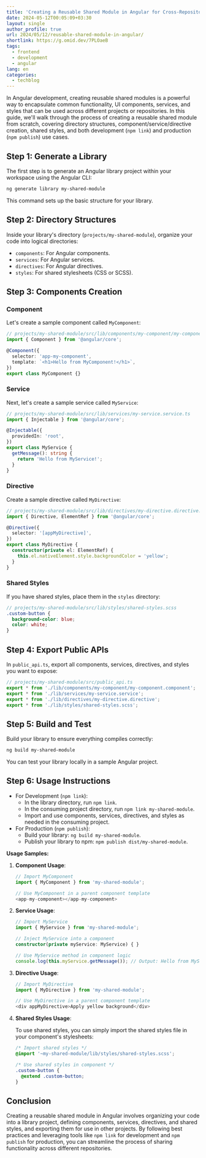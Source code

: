 ```yaml
---
title: 'Creating a Reusable Shared Module in Angular for Cross-Repository Usage'
date: 2024-05-12T00:05:09+03:30
layout: single
author_profile: true
url: 2024/05/12/reusable-shared-module-in-angular/
shortlink: https://g.omid.dev/7PLOaeB
tags:
  - frontend
  - development
  - angular
lang: en
categories: 
  - techblog
---
```

In Angular development, creating reusable shared modules is a powerful way to encapsulate common functionality, UI components, services, and styles that can be used across different projects or repositories. In this guide, we'll walk through the process of creating a reusable shared module from scratch, covering directory structures, component/service/directive creation, shared styles, and both development (`npm link`) and production (`npm publish`) use cases.

## Step 1: Generate a Library

The first step is to generate an Angular library project within your workspace using the Angular CLI:

```bash
ng generate library my-shared-module
```

This command sets up the basic structure for your library.

## Step 2: Directory Structures

Inside your library's directory (`projects/my-shared-module`), organize your code into logical directories:

- `components`: For Angular components.
- `services`: For Angular services.
- `directives`: For Angular directives.
- `styles`: For shared stylesheets (CSS or SCSS).

## Step 3: Components Creation

### Component

Let's create a sample component called `MyComponent`:

```typescript
// projects/my-shared-module/src/lib/components/my-component/my-component.component.ts
import { Component } from '@angular/core';

@Component({
  selector: 'app-my-component',
  template: `<h1>Hello from MyComponent!</h1>`,
})
export class MyComponent {}
```

### Service

Next, let's create a sample service called `MyService`:

```typescript
// projects/my-shared-module/src/lib/services/my-service.service.ts
import { Injectable } from '@angular/core';

@Injectable({
  providedIn: 'root',
})
export class MyService {
  getMessage(): string {
    return 'Hello from MyService!';
  }
}
```

### Directive

Create a sample directive called `MyDirective`:

```typescript
// projects/my-shared-module/src/lib/directives/my-directive.directive.ts
import { Directive, ElementRef } from '@angular/core';

@Directive({
  selector: '[appMyDirective]',
})
export class MyDirective {
  constructor(private el: ElementRef) {
    this.el.nativeElement.style.backgroundColor = 'yellow';
  }
}
```

### Shared Styles

If you have shared styles, place them in the `styles` directory:

```scss
// projects/my-shared-module/src/lib/styles/shared-styles.scss
.custom-button {
  background-color: blue;
  color: white;
}
```

## Step 4: Export Public APIs

In `public_api.ts`, export all components, services, directives, and styles you want to expose:

```typescript
// projects/my-shared-module/src/public_api.ts
export * from './lib/components/my-component/my-component.component';
export * from './lib/services/my-service.service';
export * from './lib/directives/my-directive.directive';
export * from './lib/styles/shared-styles.scss';
```

## Step 5: Build and Test

Build your library to ensure everything compiles correctly:

```bash
ng build my-shared-module
```

You can test your library locally in a sample Angular project.

## Step 6: Usage Instructions

- For Development (`npm link`):
  - In the library directory, run `npm link`.
  - In the consuming project directory, run `npm link my-shared-module`.
  - Import and use components, services, directives, and styles as needed in the consuming project.
- For Production (`npm publish`):
  - Build your library: `ng build my-shared-module`.
  - Publish your library to npm: `npm publish dist/my-shared-module`.

**Usage Samples:**

1. **Component Usage**:

   ```typescript
   // Import MyComponent
   import { MyComponent } from 'my-shared-module';

   // Use MyComponent in a parent component template
   <app-my-component></app-my-component>
   ```

2. **Service Usage**:

   ```typescript
   // Import MyService
   import { MyService } from 'my-shared-module';

   // Inject MyService into a component
   constructor(private myService: MyService) { }

   // Use MyService method in component logic
   console.log(this.myService.getMessage()); // Output: Hello from MyService!
   ```

3. **Directive Usage**:

   ```typescript
   // Import MyDirective
   import { MyDirective } from 'my-shared-module';

   // Use MyDirective in a parent component template
   <div appMyDirective>Apply yellow background</div>
   ```

4. **Shared Styles Usage**:

   To use shared styles, you can simply import the shared styles file in your component's stylesheets:

   ```scss
   /* Import shared styles */
   @import '~my-shared-module/lib/styles/shared-styles.scss';

   /* Use shared styles in component */
   .custom-button {
     @extend .custom-button;
   }
   ```

## Conclusion

Creating a reusable shared module in Angular involves organizing your code into a library project, defining components, services, directives, and shared styles, and exporting them for use in other projects. By following best practices and leveraging tools like `npm link` for development and `npm publish` for production, you can streamline the process of sharing functionality across different repositories.
